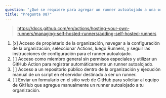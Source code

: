 ```yaml
---
question: "¿Qué se requiere para agregar un runner autoalojado a una organización en GitHub?"
title: "Pregunta 087"
---
```


> https://docs.github.com/en/actions/hosting-your-own-runners/managing-self-hosted-runners/adding-self-hosted-runners
1. [x] Acceso de propietario de la organización, navegar a la configuración de la organización, seleccionar Actions, luego Runners, y seguir las instrucciones de configuración para el runner autoalojado.
1. [ ] Acceso como miembro general sin permisos especiales y utilizar un GitHub Action para registrar automáticamente un runner autoalojado.
1. [ ] Acceso a un repositorio público dentro de la organización y ejecución manual de un script en el servidor destinado a ser un runner.
1. [ ] Enviar un formulario en el sitio web de GitHub para solicitar al equipo de GitHub que agregue manualmente un runner autoalojado a tu organización.
